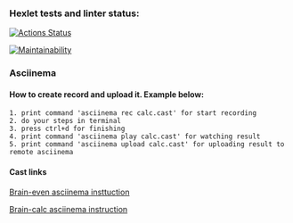 ### Hexlet tests and linter status:
[![Actions Status](https://github.com/javazee/frontend-project-44/actions/workflows/hexlet-check.yml/badge.svg)](https://github.com/javazee/frontend-project-44/actions)

[![Maintainability](https://api.codeclimate.com/v1/badges/4023e3fbc31efdc4abc9/maintainability)](https://codeclimate.com/github/javazee/frontend-project-44/maintainability)


###  Asciinema

#### How to create record and upload it. Example below:

```
1. print command 'asciinema rec calc.cast' for start recording
2. do your steps in terminal
3. press ctrl+d for finishing
4. print command 'asciinema play calc.cast' for watching result
5. print command 'asciinema upload calc.cast' for uploading result to remote asciinema
```

#### Cast links

[Brain-even asciinema insttuction](https://asciinema.org/a/hxXFcleMOipclfBUR67LGLW9s)

[Brain-calc asciinema instruction](https://asciinema.org/a/pds674OzLkvlLFvpevuEwNE2O)